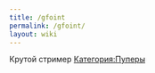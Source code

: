 ```yaml
---
title: /gfoint
permalink: /gfoint/
layout: wiki
---
```


Крутой стример [Категория:Пуперы](Категория:Пуперы "wikilink")
